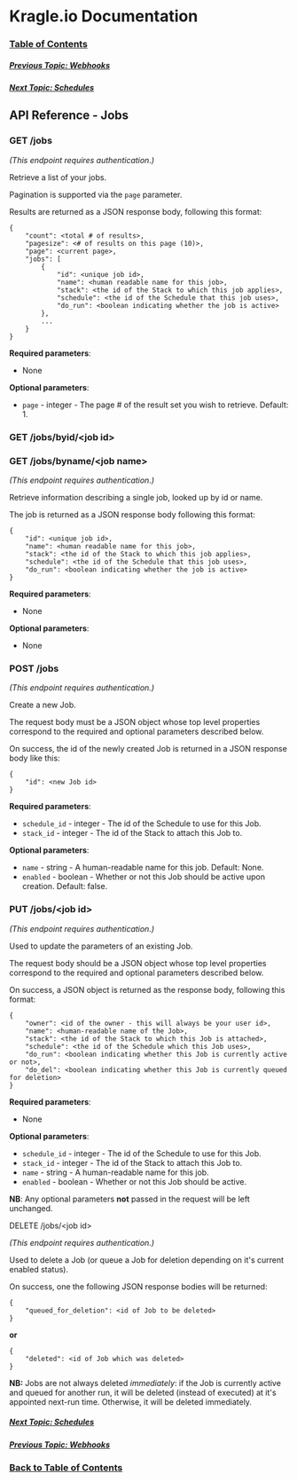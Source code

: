 # Kragle.io Documentation

### [Table of Contents](../README.md)

##### [Previous Topic: Webhooks](./Webhooks.md)

##### [Next Topic: Schedules](./Schedules.md)

## API Reference - Jobs

### GET /jobs

_(This endpoint requires authentication.)_

Retrieve a list of your jobs.

Pagination is supported via the `page` parameter.

Results are returned as a JSON response body, following this format:
```
{
    "count": <total # of results>,
    "pagesize": <# of results on this page (10)>,
    "page": <current page>,
    "jobs": [
        {
            "id": <unique job id>,
            "name": <human readable name for this job>,
            "stack": <the id of the Stack to which this job applies>,
            "schedule": <the id of the Schedule that this job uses>,
            "do_run": <boolean indicating whether the job is active>
        },
        ...
    }
}
```

**Required parameters**:
  - None

**Optional parameters**:
  - `page` - integer - The page # of the result set you wish to retrieve. Default: 1.

### GET /jobs/byid/\<job id>
### GET /jobs/byname/\<job name>

_(This endpoint requires authentication.)_

Retrieve information describing a single job, looked up by id or name.

The job is returned as a JSON response body following this format:
```
{
    "id": <unique job id>,
    "name": <human readable name for this job>,
    "stack": <the id of the Stack to which this job applies>,
    "schedule": <the id of the Schedule that this job uses>,
    "do_run": <boolean indicating whether the job is active>
}
```

**Required parameters**:
  - None

**Optional parameters**:
  - None

### POST /jobs

_(This endpoint requires authentication.)_

Create a new Job.

The request body must be a JSON object whose top level properties correspond to the required and optional parameters described below.

On success, the id of the newly created Job is returned in a JSON response body like this:
```
{
    "id": <new Job id>
}
```

**Required parameters**:
  - `schedule_id` - integer - The id of the Schedule to use for this Job.
  - `stack_id` - integer - The id of the Stack to attach this Job to.

**Optional parameters**:
  - `name` - string - A human-readable name for this job. Default: None.
  - `enabled` - boolean - Whether or not this Job should be active upon creation. Default: false.

### PUT /jobs/\<job id>

_(This endpoint requires authentication.)_

Used to update the parameters of an existing Job.

The request body should be a JSON object whose top level properties correspond to the required and optional parameters described below.

On success, a JSON object is returned as the response body, following this format:
```
{
    "owner": <id of the owner - this will always be your user id>,
    "name": <human-readable name of the Job>,
    "stack": <the id of the Stack to which this Job is attached>,
    "schedule": <the id of the Schedule which this Job uses>,
    "do_run": <boolean indicating whether this Job is currently active or not>,
    "do_del": <boolean indicating whether this Job is currently queued for deletion>
}
```

**Required parameters**:
  - None

**Optional parameters**:
  - `schedule_id` - integer - The id of the Schedule to use for this Job.
  - `stack_id` - integer - The id of the Stack to attach this Job to.
  - `name` - string - A human-readable name for this job.
  - `enabled` - boolean - Whether or not this Job should be active.

**NB**: Any optional parameters **not** passed in the request will be left unchanged.

DELETE /jobs/\<job id>

_(This endpoint requires authentication.)_

Used to delete a Job (or queue a Job for deletion depending on it's current enabled status).

On success, one the following JSON response bodies will be returned:
```
{
    "queued_for_deletion": <id of Job to be deleted>
}
```
**or**
```
{
    "deleted": <id of Job which was deleted>
}
```

**NB:** Jobs are not always deleted *immediately*: if the Job is currently active and queued for another run, it will be deleted (instead of executed) at it's appointed next-run time. Otherwise, it will be deleted immediately.

##### [Next Topic: Schedules](./Schedules.md)

##### [Previous Topic: Webhooks](./Webhooks.md)

### [Back to Table of Contents](../README.md)


